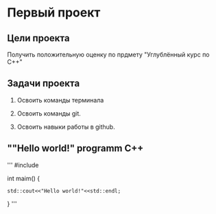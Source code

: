 # **Первый проект**

## Цели проекта

Получить положительную оценку по прдмету "Углублённый курс по C++"

## Задачи проекта

1. Освоить команды терминала

2. Освоить команды git.

3. Освоить навыки работы в github.

## ""Hello world!" programm C++

'''
#include <iostream>

int maim() {

    std::cout<<"Hello world!"<<std::endl;

}
'''



